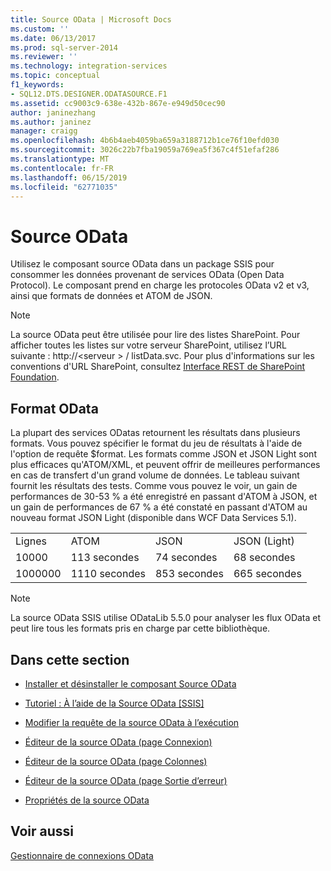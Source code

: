 ```yaml
---
title: Source OData | Microsoft Docs
ms.custom: ''
ms.date: 06/13/2017
ms.prod: sql-server-2014
ms.reviewer: ''
ms.technology: integration-services
ms.topic: conceptual
f1_keywords:
- SQL12.DTS.DESIGNER.ODATASOURCE.F1
ms.assetid: cc9003c9-638e-432b-867e-e949d50cec90
author: janinezhang
ms.author: janinez
manager: craigg
ms.openlocfilehash: 4b6b4aeb4059ba659a3188712b1ce76f10efd030
ms.sourcegitcommit: 3026c22b7fba19059a769ea5f367c4f51efaf286
ms.translationtype: MT
ms.contentlocale: fr-FR
ms.lasthandoff: 06/15/2019
ms.locfileid: "62771035"
---
```

# <a name="odata-source"></a>Source OData
  Utilisez le composant source OData dans un package SSIS pour consommer les données provenant de services OData (Open Data Protocol). Le composant prend en charge les protocoles OData v2 et v3, ainsi que formats de données et ATOM de JSON.  
  
> [!NOTE]  
>  La source OData peut être utilisée pour lire des listes SharePoint. Pour afficher toutes les listes sur votre serveur SharePoint, utilisez l’URL suivante : http://\<serveur > / listData.svc. Pour plus d'informations sur les conventions d'URL SharePoint, consultez [Interface REST de SharePoint Foundation](https://msdn.microsoft.com/library/ff521587.aspx).  
  
## <a name="odata-format"></a>Format OData  
 La plupart des services ODatas retournent les résultats dans plusieurs formats. Vous pouvez spécifier le format du jeu de résultats à l'aide de l'option de requête $format. Les formats comme JSON et JSON Light sont plus efficaces qu'ATOM/XML, et peuvent offrir de meilleures performances en cas de transfert d'un grand volume de données. Le tableau suivant fournit les résultats des tests. Comme vous pouvez le voir, un gain de performances de 30-53 % a été enregistré en passant d'ATOM à JSON, et un gain de performances de 67 % a été constaté en passant d'ATOM au nouveau format JSON Light (disponible dans WCF Data Services 5.1).  
  
|||||  
|-|-|-|-|  
|Lignes|ATOM|JSON|JSON (Light)|  
|10000|113 secondes|74 secondes|68 secondes|  
|1000000|1110 secondes|853 secondes|665 secondes|  
  
> [!NOTE]  
>  La source OData SSIS utilise ODataLib 5.5.0 pour analyser les flux OData et peut lire tous les formats pris en charge par cette bibliothèque.  
  
## <a name="in-this-section"></a>Dans cette section  
  
-   [Installer et désinstaller le composant Source OData](../install-and-uninstall-odata-source-component.md)  
  
-   [Tutoriel : À l’aide de la Source OData &#91;SSIS&#93;](tutorial-using-the-odata-source.md)  
  
-   [Modifier la requête de la source OData à l’exécution](modify-odata-source-query-at-runtime.md)  
  
-   [Éditeur de la source OData &#40;page Connexion&#41;](../odata-source-editor-connection-page.md)  
  
-   [Éditeur de la source OData &#40;page Colonnes&#41;](../odata-source-editor-columns-page.md)  
  
-   [Éditeur de la source OData &#40;page Sortie d’erreur&#41;](../odata-source-editor-error-output-page.md)  
  
-   [Propriétés de la source OData](odata-source-properties.md)  
  
## <a name="see-also"></a>Voir aussi  
 [Gestionnaire de connexions OData](../connection-manager/odata-connection-manager.md)  
  
  
